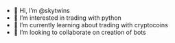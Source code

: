 - 👋 Hi, I’m @skytwins
- 👀 I’m interested in trading with python
- 🌱 I’m currently learning about trading with cryptocoins
- 💞️ I’m looking to collaborate on creation of bots

<!---
skytwins/skytwins is a ✨ special ✨ repository because its `README.md` (this file) appears on your GitHub profile.
You can click the Preview link to take a look at your changes.
--->
